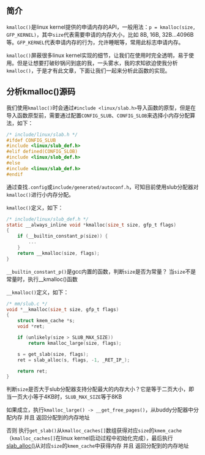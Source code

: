 ## 简介

`kmalloc()`是linux kernel提供的申请内存的API，一般用法：`p = kmalloc(size, GFP_KERNEL)`，其中`size`代表需要申请的内存大小，比如 8B, 16B, 32B...4096B 等。`GFP_KERNEL`代表申请内存的行为，允许睡眠等，常用此标志申请内存。

`kmalloc()`屏蔽很多linux kernel实现的细节，让我们在使用时完全透明，易于使用。但是让想要打破砂锅问到底的我，一头雾水，我的求知欲迫使我分析`kmalloc()`，于是才有此文章，下面让我们一起来分析此函数的实现。

## 分析kmalloc()源码

我们使用`kmalloc()`时会通过`#include <linux/slab.h>`导入函数的原型，但是在导入函数原型前，需要通过配置`CONFIG_SLUB`、`CONFIG_SLOB`来选择小内存分配算法，如下：

```c
/* include/linux/slab.h */
#ifdef CONFIG_SLUB
#include <linux/slub_def.h>
#elif defined(CONFIG_SLOB)
#include <linux/slob_def.h>
#else
#include <linux/slab_def.h>
#endif
```

通过查找`.config`或`include/generated/autoconf.h`，可知目前使用slub分配器对`kmalloc()`进行小内存分配。

`kmalloc()`定义，如下：

```c
/* include/linux/slub_def.h */
static __always_inline void *kmalloc(size_t size, gfp_t flags)
{
	if (__builtin_constant_p(size)) {
		...
	}
	return __kmalloc(size, flags);
}
```

`__builtin_constant_p()`是gcc内置的函数，判断`size`是否为常量？ 当`size`不是常量时，执行__kmalloc()函数

`__kmalloc()`定义，如下：

```c
/* mm/slub.c */
void *__kmalloc(size_t size, gfp_t flags)
{
	struct kmem_cache *s;
	void *ret;

	if (unlikely(size > SLUB_MAX_SIZE))
		return kmalloc_large(size, flags);

	s = get_slab(size, flags);
	ret = slab_alloc(s, flags, -1, _RET_IP_);

	return ret;
}
```

判断`size`是否大于slub分配器支持分配最大的内存大小？它是等于二页大小，即 当一页大小等于4KB时，`SLUB_MAX_SIZE`等于8KB

如果成立，执行`kmalloc_large() -> __get_free_pages()`，从buddy分配器中分配内存 并且 返回分配到的内存地址

否则 执行`get_slab()`从`kmalloc_caches[]`数组获得对应`size`的`kmem_cache`（`kmalloc_caches[]`在linux kernel启动过程中初始化完成），最后执行[slab_alloc()](slab_alloc.md)从对应`size`的`kmem_cache`中获得内存 并且 返回分配到的内存地址
